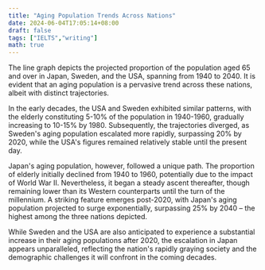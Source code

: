 ```yaml
---
title: "Aging Population Trends Across Nations"
date: 2024-06-04T17:05:14+08:00
draft: false
tags: ["IELTS","writing"]
math: true
---
```


The line graph depicts the projected proportion of the population aged 65 and over in Japan, Sweden, and the USA, spanning from 1940 to 2040. It is evident that an aging population is a pervasive trend across these nations, albeit with distinct trajectories.

In the early decades, the USA and Sweden exhibited similar patterns, with the elderly constituting 5-10% of the population in 1940-1960, gradually increasing to 10-15% by 1980. Subsequently, the trajectories diverged, as Sweden's aging population escalated more rapidly, surpassing 20% by 2020, while the USA's figures remained relatively stable until the present day.

Japan's aging population, however, followed a unique path. The proportion of elderly initially declined from 1940 to 1960, potentially due to the impact of World War II. Nevertheless, it began a steady ascent thereafter, though remaining lower than its Western counterparts until the turn of the millennium. A striking feature emerges post-2020, with Japan's aging population projected to surge exponentially, surpassing 25% by 2040 – the highest among the three nations depicted.

While Sweden and the USA are also anticipated to experience a substantial increase in their aging populations after 2020, the escalation in Japan appears unparalleled, reflecting the nation's rapidly graying society and the demographic challenges it will confront in the coming decades.
